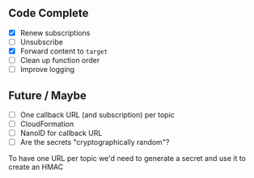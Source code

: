 ## Code Complete
- [x] Renew subscriptions
- [ ] Unsubscribe
- [x] Forward content to `target`
- [ ] Clean up function order
- [ ] Improve logging

## Future / Maybe
- [ ] One callback URL (and subscription) per topic
- [ ] CloudFormation
- [ ] NanoID for callback URL
- [ ] Are the secrets "cryptographically random"?

To have one URL per topic we'd need to generate a secret and use it to create an HMAC
